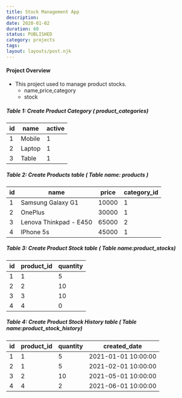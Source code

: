 ```yaml
---
title: Stock Management App
description:
date: 2020-01-02
duration: 60
status: PUBLISHED
category: projects
tags:
layout: layouts/post.njk
---
```



####  Project Overview

- This project used to manage product stocks.
  - name,price,category
  - stock



##### Table 1: Create Product Category ( product_categories)

| id| name | active |
|---|---|---|
| 1 | Mobile | 1 |
| 2 | Laptop  | 1 |
| 3 | Table | 1 |



##### Table 2: Create Products table ( Table name: products )

| id| name | price|category_id |
|---|---|---|---|
| 1 | Samsung Galaxy G1 | 10000| 1 |
| 2 | OnePlus  |30000| 1 |
| 3 | Lenova Thinkpad - E450 | 65000| 2 |
| 4 | IPhone 5s | 45000| 1 |


##### Table 3: Create Product Stock table ( Table name:product_stocks)

| id| product_id | quantity |
|---|---|---|
| 1 | 1 | 5 |
| 2 | 2  | 10 |
| 3 | 3 | 10 |
| 4 | 4 | 0 |

##### Table 4: Create Product Stock History table ( Table name:product_stock_history)

| id| product_id | quantity | created_date |
|---|---|---|---|
| 1 | 1 | 5 |2021-01-01 10:00:00 |
| 2 | 1  | 5 | 2021-02-01 10:00:00 |
| 3 | 2 | 10 |2021-05-01 10:00:00 |
| 4 | 4 | 2 |2021-06-01 10:00:00 |


